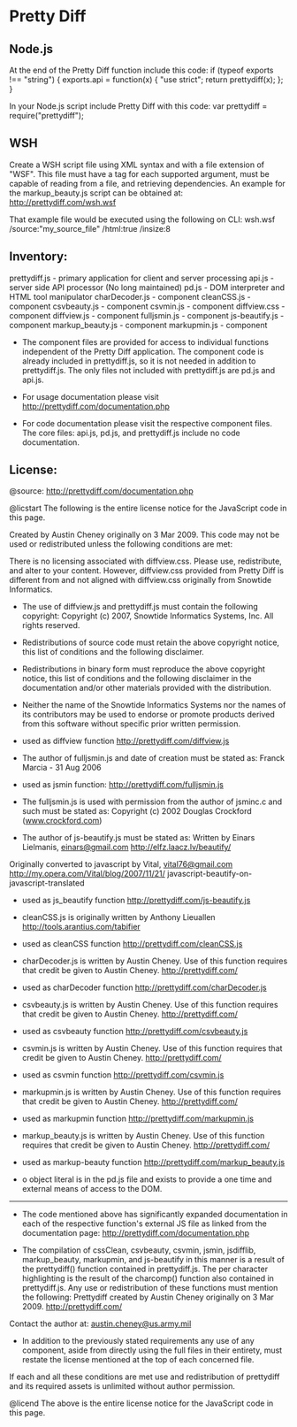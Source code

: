 Pretty Diff
===========

Node.js
-------

At the end of the Pretty Diff function include this code:
    if (typeof exports !== "string") {
        exports.api = function(x) {
            "use strict";
            return prettydiff(x);
        };
    }

In your Node.js script include Pretty Diff with this code:
    var prettydiff = require("prettydiff");

WSH
---

Create a WSH script file using XML syntax and with a file extension of
"WSF".  This file must have a tag for each supported argument, must be
capable of reading from a file, and retrieving dependencies.  An example
for the markup_beauty.js script can be obtained at:
http://prettydiff.com/wsh.wsf

That example file would be executed using the following on CLI:
    wsh.wsf /source:"my_source_file" /html:true /insize:8

Inventory:
----------

   prettydiff.js - primary application for client and server processing
   api.js - server side API processor (No long maintained)
   pd.js - DOM interpreter and HTML tool manipulator
   charDecoder.js - component
   cleanCSS.js  - component
   csvbeauty.js  - component
   csvmin.js  - component
   diffview.css  - component
   diffview.js  - component
   fulljsmin.js  - component
   js-beautify.js  - component
   markup_beauty.js  - component
   markupmin.js - component

   * The component files are provided for access to individual functions
   independent of the Pretty Diff application.  The component code is
   already included in prettydiff.js, so it is not needed in addition to
   prettydiff.js.  The only files not included with prettydiff.js are
   pd.js and api.js.

   * For usage documentation please visit
   http://prettydiff.com/documentation.php
   
   * For code documentation please visit the respective component files.
   The core files: api.js, pd.js, and prettydiff.js include no code
   documentation.

License:
--------

   @source: http://prettydiff.com/documentation.php

   @licstart  The following is the entire license notice for the 
    JavaScript code in this page.

Created by Austin Cheney originally on 3 Mar 2009.
 This code may not be used or redistributed unless the following
 conditions are met:

 There is no licensing associated with diffview.css.  Please use,
 redistribute, and alter to your content.  However, diffview.css
 provided from Pretty Diff is different from and not aligned with
 diffview.css originally from Snowtide Informatics.

 * The use of diffview.js and prettydiff.js must contain the following
 copyright:
 Copyright (c) 2007, Snowtide Informatics Systems, Inc.
 All rights reserved.

 * Redistributions of source code must retain the above copyright
 notice, this list of conditions and the following disclaimer.
 * Redistributions in binary form must reproduce the above copyright
 notice, this list of conditions and the following disclaimer in the
 documentation and/or other materials provided with the
 distribution.
 * Neither the name of the Snowtide Informatics Systems nor the names
 of its contributors may be used to endorse or promote products
 derived from this software without specific prior written
 permission.

 - used as diffview function
 <http://prettydiff.com/diffview.js>

 * The author of fulljsmin.js and date of creation must be stated as:
 Franck Marcia - 31 Aug 2006

 - used as jsmin function:
 <http://prettydiff.com/fulljsmin.js>

 * The fulljsmin.js is used with permission from the author of jsminc.c
 and such must be stated as:
 Copyright (c) 2002 Douglas Crockford  (www.crockford.com)

 * The author of js-beautify.js must be stated as:
 Written by Einars Lielmanis, <einars@gmail.com>
 http://elfz.laacz.lv/beautify/

 Originally converted to javascript by Vital, <vital76@gmail.com>
 http://my.opera.com/Vital/blog/2007/11/21/
 javascript-beautify-on-javascript-translated

 - used as js_beautify function
 <http://prettydiff.com/js-beautify.js>

 * cleanCSS.js is originally written by Anthony Lieuallen
 http://tools.arantius.com/tabifier

 - used as cleanCSS function
 <http://prettydiff.com/cleanCSS.js>

 * charDecoder.js is written by Austin Cheney.  Use of this function
 requires that credit be given to Austin Cheney.
 http://prettydiff.com/

 - used as charDecoder function
 <http://prettydiff.com/charDecoder.js>

 * csvbeauty.js is written by Austin Cheney.  Use of this function
 requires that credit be given to Austin Cheney.
 http://prettydiff.com/

 - used as csvbeauty function
 <http://prettydiff.com/csvbeauty.js>

 * csvmin.js is written by Austin Cheney.  Use of this function requires
 that credit be given to Austin Cheney.
 http://prettydiff.com/

 - used as csvmin function
 <http://prettydiff.com/csvmin.js>

 * markupmin.js is written by Austin Cheney.  Use of this function
 requires that credit be given to Austin Cheney.
 http://prettydiff.com/

 - used as markupmin function
 <http://prettydiff.com/markupmin.js>

 * markup_beauty.js is written by Austin Cheney.  Use of this function
 requires that credit be given to Austin Cheney.
 http://prettydiff.com/

 - used as markup-beauty function
 <http://prettydiff.com/markup_beauty.js>

 * o object literal is in the pd.js file and exists to provide a one
 time and external means of access to the DOM.

 -----------------------------------------------------------------------
 * The code mentioned above has significantly expanded documentation in
 each of the respective function's external JS file as linked from the
 documentation page:
 <http://prettydiff.com/documentation.php>

 * The compilation of cssClean, csvbeauty, csvmin, jsmin, jsdifflib,
 markup_beauty, markupmin, and js-beautify in this manner is a result of
 the prettydiff() function contained in prettydiff.js.  The per
 character highlighting is the result of the charcomp() function also
 contained in prettydiff.js. Any use or redistribution of these
 functions must mention the following:
 Prettydiff created by Austin Cheney originally on 3 Mar 2009.
 <http://prettydiff.com/>

 Contact the author at:
 austin.cheney@us.army.mil

 * In addition to the previously stated requirements any use of any
 component, aside from directly using the full files in their entirety,
 must restate the license mentioned at the top of each concerned file.


 If each and all these conditions are met use and redistribution of
 prettydiff and its required assets is unlimited without author
 permission.


   @licend  The above is the entire license notice
   for the JavaScript code in this page.